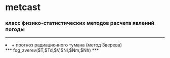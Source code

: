 # metcast
### **класс физико-статистических методов расчета явлений погоды**
<hr>
<li> + прогноз радиационного тумана (метод Зверева)</li>
*** fog_zverev($T,$Td,$V,$Nl,$Nm,$Nh) ***
        
